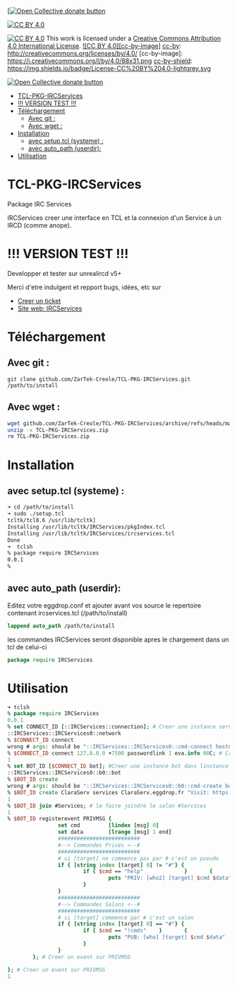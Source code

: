 [<span class="badge-opencollective"><a href="https://github.com/ZarTek-Creole/DONATE" title="Donate to this project"><img src="https://img.shields.io/badge/open%20collective-donate-yellow.svg" alt="Open Collective donate button" /></a></span>
[![CC BY 4.0][cc-by-shield]][cc-by]

[cc-by]: http://creativecommons.org/licenses/by/4.0/
[cc-by-shield]: https://img.shields.io/badge/License-CC%20BY%204.0-lightgrey.svg
[![CC BY 4.0][cc-by-shield]][cc-by]
This work is licensed under a [Creative Commons Attribution 4.0 International License][cc-by].
[![CC BY 4.0][cc-by-image]][cc-by]
[cc-by]: http://creativecommons.org/licenses/by/4.0/
[cc-by-image]: https://i.creativecommons.org/l/by/4.0/88x31.png
[cc-by-shield]: https://img.shields.io/badge/License-CC%20BY%204.0-lightgrey.svg

 <span class="badge-opencollective"><a href="https://github.com/ZarTek-Creole/DONATE" title="Donate to this project"><img src="https://img.shields.io/badge/open%20collective-donate-yellow.svg" alt="Open Collective donate button" /></a></span>
- [TCL-PKG-IRCServices](#tcl-pkg-ircservices)
- [!!! VERSION TEST !!!](#-version-test-)
- [Téléchargement](#téléchargement)
	- [Avec git :](#avec-git-)
	- [Avec wget :](#avec-wget-)
- [Installation](#installation)
	- [avec setup.tcl (systeme) :](#avec-setuptcl-systeme-)
	- [avec auto_path (userdir):](#avec-auto_path-userdir)
- [Utilisation](#utilisation)
# TCL-PKG-IRCServices
Package IRC Services

IRCServices creer une interface en TCL et la connexion d'un Service à un IRCD (comme anope).

# !!! VERSION TEST !!!
Developper et tester sur unrealircd v5+

Merci d'etre indulgent et repport bugs, idées, etc sur 
* [Creer un ticket](github.com/ZarTek-Creole/TCL-PKG-IRCServices/issues/new)
* [Site web: IRCServices](github.com/ZarTek-Creole/TCL-PKG-IRCServices)


# Téléchargement
## Avec git :

`git clone github.com/ZarTek-Creole/TCL-PKG-IRCServices.git /path/to/install`

## Avec wget :

```bash
wget github.com/ZarTek-Creole/TCL-PKG-IRCServices/archive/refs/heads/main.zip -O /path/to/install/TCL-PKG-IRCServices.zip
unzip -x TCL-PKG-IRCServices.zip
rm TCL-PKG-IRCServices.zip
```

# Installation
## avec setup.tcl (systeme) :

```bash
➜ cd /path/to/install
➜ sudo ./setup.tcl
tcltk/tcl8.6 /usr/lib/tcltk]
Installing /usr/lib/tcltk/IRCServices/pkgIndex.tcl
Installing /usr/lib/tcltk/IRCServices/ircservices.tcl
Done
➜  tclsh
% package require IRCServices
0.0.1
%
```

## avec auto_path (userdir):

Editez votre eggdrop.conf et ajouter avant vos source le repertoire contenant ircservices.tcl (/path/to/install)
```tcl
lappend auto_path /path/to/install
```
les commandes IRCServices seront disponible apres le chargement dans un tcl de celui-ci
```tcl
package require IRCServices
```

# Utilisation
```tcl
➜ tclsh
% package require IRCServices
0.0.1
% set CONNECT_ID [::IRCServices::connection]; # Creer une instance services
::IRCServices::IRCServices0::network
% $CONNECT_ID connect 
wrong # args: should be "::IRCServices::IRCServices0::cmd-connect hostname port password ?ts6? ?name? ?id?"
% $CONNECT_ID connect 127.0.0.0 +7500 passwordlink 1 eva.info 00C; # Creer une instance services
1
% set BOT_ID [$CONNECT_ID bot]; #Creer une instance bot dans linstance services
::IRCServices::IRCServices0::b0::bot
% $BOT_ID create
wrong # args: should be "::IRCServices::IRCServices0::b0::cmd-create botnick botident bothost ?botgecos? ?botmodes?"
% $BOT_ID create ClaraServ services ClaraServ.eggdrop.fr "Visit: https://git.io/JYY9b" +Soiq; # creer le botService et le connecte
1
% $BOT_ID join #Services; # le faire joindre le salon #Services
1
% $BOT_ID registerevent PRIVMSG {
                set cmd         [lindex [msg] 0]
                set data        [lrange [msg] 1 end]
                ##########################
                #--> Commandes Privés <--#
                ##########################
                # si [target] ne commence pas par # c'est un pseudo
                if { [string index [target] 0] != "#"} {
                        if { $cmd == "help"             }       { 
                                puts "PRIV: [who2] [target] $cmd $data"
                        }
                }
                ##########################
                #--> Commandes Salons <--#
                ##########################
                # si [target] commence par # c'est un salon
                if { [string index [target] 0] == "#"} {
                        if { $cmd == "!cmds"    }       { 
                                puts "PUB: [who] [target] $cmd $data"
                        }
                }
        }; # Creer un event sur PRIVMSG

}; # Creer un event sur PRIVMSG
1 
```